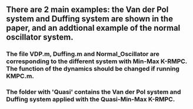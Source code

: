 ## There are 2 main examples: the Van der Pol system and Duffing system are shown in the paper, and an addtional example of the normal oscillator system.
### The file VDP.m, Duffing.m and Normal_Oscillator are corresponding to the different system with Min-Max K-RMPC. The function of the dynamics should be changed if running KMPC.m.
### The folder with 'Quasi' contains the Van der Pol system and Duffing system applied with the Quasi-Min-Max K-RMPC.


